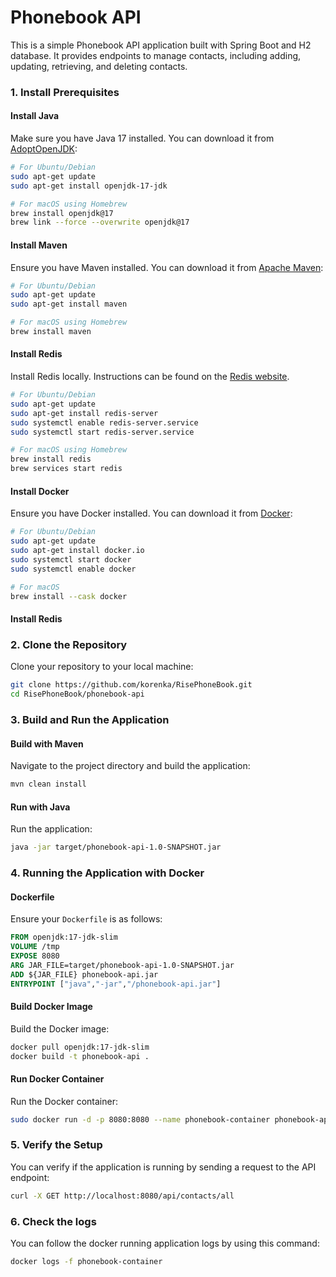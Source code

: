 
# Phonebook API
This is a simple Phonebook API application built with Spring Boot and H2 database. It provides endpoints to manage contacts, including adding, updating, retrieving, and deleting contacts.

### 1. Install Prerequisites

#### Install Java
Make sure you have Java 17 installed. You can download it from [AdoptOpenJDK](https://adoptopenjdk.net/):

```sh
# For Ubuntu/Debian
sudo apt-get update
sudo apt-get install openjdk-17-jdk

# For macOS using Homebrew
brew install openjdk@17
brew link --force --overwrite openjdk@17
```

#### Install Maven
Ensure you have Maven installed. You can download it from [Apache Maven](https://maven.apache.org/download.cgi):

```sh
# For Ubuntu/Debian
sudo apt-get update
sudo apt-get install maven

# For macOS using Homebrew
brew install maven
```

#### Install Redis
Install Redis locally. Instructions can be found on the [Redis website](https://redis.io/download).

```sh
# For Ubuntu/Debian
sudo apt-get update
sudo apt-get install redis-server
sudo systemctl enable redis-server.service
sudo systemctl start redis-server.service

# For macOS using Homebrew
brew install redis
brew services start redis
```

#### Install Docker
Ensure you have Docker installed. You can download it from [Docker](https://www.docker.com/get-started):

```sh
# For Ubuntu/Debian
sudo apt-get update
sudo apt-get install docker.io
sudo systemctl start docker
sudo systemctl enable docker

# For macOS
brew install --cask docker
```

#### Install Redis


### 2. Clone the Repository

Clone your repository to your local machine:

```sh
git clone https://github.com/korenka/RisePhoneBook.git
cd RisePhoneBook/phonebook-api
```

### 3. Build and Run the Application

#### Build with Maven

Navigate to the project directory and build the application:

```sh
mvn clean install
```

#### Run with Java

Run the application:

```sh
java -jar target/phonebook-api-1.0-SNAPSHOT.jar
```

### 4. Running the Application with Docker

#### Dockerfile

Ensure your `Dockerfile` is as follows:

```Dockerfile
FROM openjdk:17-jdk-slim
VOLUME /tmp
EXPOSE 8080
ARG JAR_FILE=target/phonebook-api-1.0-SNAPSHOT.jar
ADD ${JAR_FILE} phonebook-api.jar
ENTRYPOINT ["java","-jar","/phonebook-api.jar"]
```

#### Build Docker Image

Build the Docker image:

```sh
docker pull openjdk:17-jdk-slim
docker build -t phonebook-api .
```

#### Run Docker Container

Run the Docker container:

```sh
sudo docker run -d -p 8080:8080 --name phonebook-container phonebook-api
```

### 5. Verify the Setup

You can verify if the application is running by sending a request to the API endpoint:

```sh
curl -X GET http://localhost:8080/api/contacts/all
```
### 6. Check the logs

You can follow the docker running application logs by using this command:

```sh
docker logs -f phonebook-container
```
